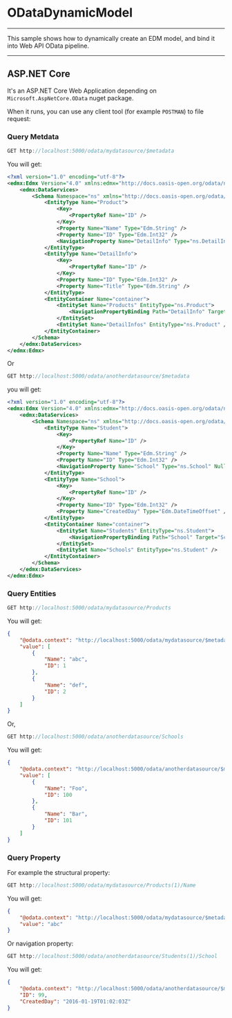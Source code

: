 # ODataDynamicModel
-----------------------

This sample shows how to dynamically create an EDM model, and bind it into Web API OData pipeline.

---

## ASP.NET Core

It's an ASP.NET Core Web Application depending on `Microsoft.AspNetCore.OData` nuget package.

When it runs, you can use any client tool (for example `POSTMAN`) to file request:

### Query Metdata

```C#
GET http://localhost:5000/odata/mydatasource/$metadata
```
You will get:

```xml
<?xml version="1.0" encoding="utf-8"?>
<edmx:Edmx Version="4.0" xmlns:edmx="http://docs.oasis-open.org/odata/ns/edmx">
    <edmx:DataServices>
        <Schema Namespace="ns" xmlns="http://docs.oasis-open.org/odata/ns/edm">
            <EntityType Name="Product">
                <Key>
                    <PropertyRef Name="ID" />
                </Key>
                <Property Name="Name" Type="Edm.String" />
                <Property Name="ID" Type="Edm.Int32" />
                <NavigationProperty Name="DetailInfo" Type="ns.DetailInfo" Nullable="false" />
            </EntityType>
            <EntityType Name="DetailInfo">
                <Key>
                    <PropertyRef Name="ID" />
                </Key>
                <Property Name="ID" Type="Edm.Int32" />
                <Property Name="Title" Type="Edm.String" />
            </EntityType>
            <EntityContainer Name="container">
                <EntitySet Name="Products" EntityType="ns.Product">
                    <NavigationPropertyBinding Path="DetailInfo" Target="DetailInfos" />
                </EntitySet>
                <EntitySet Name="DetailInfos" EntityType="ns.Product" />
            </EntityContainer>
        </Schema>
    </edmx:DataServices>
</edmx:Edmx>
```

Or
```C#
GET http://localhost:5000/odata/anotherdatasource/$metadata
```

you will get:
```xml
<?xml version="1.0" encoding="utf-8"?>
<edmx:Edmx Version="4.0" xmlns:edmx="http://docs.oasis-open.org/odata/ns/edmx">
    <edmx:DataServices>
        <Schema Namespace="ns" xmlns="http://docs.oasis-open.org/odata/ns/edm">
            <EntityType Name="Student">
                <Key>
                    <PropertyRef Name="ID" />
                </Key>
                <Property Name="Name" Type="Edm.String" />
                <Property Name="ID" Type="Edm.Int32" />
                <NavigationProperty Name="School" Type="ns.School" Nullable="false" />
            </EntityType>
            <EntityType Name="School">
                <Key>
                    <PropertyRef Name="ID" />
                </Key>
                <Property Name="ID" Type="Edm.Int32" />
                <Property Name="CreatedDay" Type="Edm.DateTimeOffset" />
            </EntityType>
            <EntityContainer Name="container">
                <EntitySet Name="Students" EntityType="ns.Student">
                    <NavigationPropertyBinding Path="School" Target="Schools" />
                </EntitySet>
                <EntitySet Name="Schools" EntityType="ns.Student" />
            </EntityContainer>
        </Schema>
    </edmx:DataServices>
</edmx:Edmx>
```

### Query Entities

```C#
GET http://localhost:5000/odata/mydatasource/Products
```
You will get:
```json
{
    "@odata.context": "http://localhost:5000/odata/mydatasource/$metadata#Products",
    "value": [
        {
            "Name": "abc",
            "ID": 1
        },
        {
            "Name": "def",
            "ID": 2
        }
    ]
}
```
Or,

```C#
GET http://localhost:5000/odata/anotherdatasource/Schools
```
You will get:
```json
{
    "@odata.context": "http://localhost:5000/odata/anotherdatasource/$metadata#Schools",
    "value": [
        {
            "Name": "Foo",
            "ID": 100
        },
        {
            "Name": "Bar",
            "ID": 101
        }
    ]
}
```

### Query Property

For example the structural property:

```C#
GET http://localhost:5000/odata/mydatasource/Products(1)/Name
```

You will get:
```json
{
    "@odata.context": "http://localhost:5000/odata/mydatasource/$metadata#Products(1)/Name",
    "value": "abc"
}
```

Or navigation property:

```C#
GET http://localhost:5000/odata/anotherdatasource/Students(1)/School
```
You will get:

```json
{
    "@odata.context": "http://localhost:5000/odata/anotherdatasource/$metadata#Schools/ns.School/$entity",
    "ID": 99,
    "CreatedDay": "2016-01-19T01:02:03Z"
}
```
